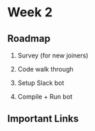 Week 2 
=====

## Roadmap

1. Survey (for new joiners)

2. Code walk through 

3. Setup Slack bot

4. Compile + Run bot

## Important Links


